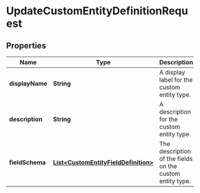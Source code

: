 

# UpdateCustomEntityDefinitionRequest


## Properties

Name | Type | Description | Notes
------------ | ------------- | ------------- | -------------
**displayName** | **String** | A display label for the custom entity type. | 
**description** | **String** | A description for the custom entity type. | 
**fieldSchema** | [**List&lt;CustomEntityFieldDefinition&gt;**](CustomEntityFieldDefinition.md) | The description of the fields on the custom entity type. | 



